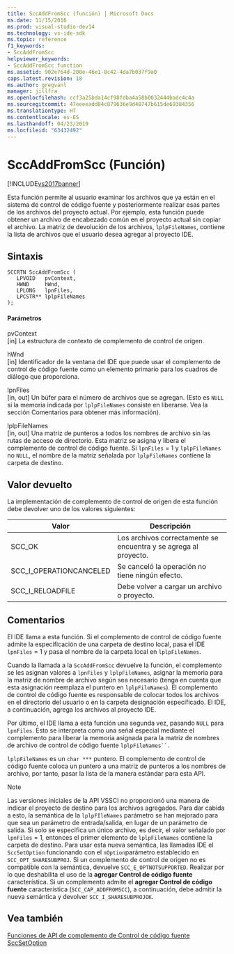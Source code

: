 ```yaml
---
title: SccAddFromScc (función) | Microsoft Docs
ms.date: 11/15/2016
ms.prod: visual-studio-dev14
ms.technology: vs-ide-sdk
ms.topic: reference
f1_keywords:
- SccAddFromScc
helpviewer_keywords:
- SccAddFromScc function
ms.assetid: 902e764d-200e-46e1-8c42-4da7b037f9a0
caps.latest.revision: 18
ms.author: gregvanl
manager: jillfra
ms.openlocfilehash: ccf3a25bda14cf98fdba4a58b0032444badc4c4a
ms.sourcegitcommit: 47eeeeadd84c879636e9d48747b615de69384356
ms.translationtype: HT
ms.contentlocale: es-ES
ms.lasthandoff: 04/23/2019
ms.locfileid: "63432492"
---
```

# <a name="sccaddfromscc-function"></a>SccAddFromScc (Función)
[!INCLUDE[vs2017banner](../includes/vs2017banner.md)]

Esta función permite al usuario examinar los archivos que ya están en el sistema de control de código fuente y posteriormente realizar esas partes de los archivos del proyecto actual. Por ejemplo, esta función puede obtener un archivo de encabezado común en el proyecto actual sin copiar el archivo. La matriz de devolución de los archivos, `lplpFileNames`, contiene la lista de archivos que el usuario desea agregar al proyecto IDE.  
  
## <a name="syntax"></a>Sintaxis  
  
```cpp#  
SCCRTN SccAddFromScc (  
   LPVOID   pvContext,  
   HWND     hWnd,  
   LPLONG   lpnFiles,  
   LPCSTR** lplpFileNames  
);  
```  
  
#### <a name="parameters"></a>Parámetros  
 pvContext  
 [in] La estructura de contexto de complemento de control de origen.  
  
 hWnd  
 [in] Identificador de la ventana del IDE que puede usar el complemento de control de código fuente como un elemento primario para los cuadros de diálogo que proporciona.  
  
 lpnFiles  
 [in, out] Un búfer para el número de archivos que se agregan. (Esto es `NULL` si la memoria indicada por `lplpFileNames` consiste en liberarse. Vea la sección Comentarios para obtener más información).  
  
 lplpFileNames  
 [in, out] Una matriz de punteros a todos los nombres de archivo sin las rutas de acceso de directorio. Esta matriz se asigna y libera el complemento de control de código fuente. Si `lpnFiles` = 1 y `lplpFileNames` no `NULL`, el nombre de la matriz señalada por `lplpFileNames` contiene la carpeta de destino.  
  
## <a name="return-value"></a>Valor devuelto  
 La implementación de complemento de control de origen de esta función debe devolver uno de los valores siguientes:  
  
|Valor|Descripción|  
|-----------|-----------------|  
|SCC_OK|Los archivos correctamente se encuentra y se agrega al proyecto.|  
|SCC_I_OPERATIONCANCELED|Se canceló la operación no tiene ningún efecto.|  
|SCC_I_RELOADFILE|Debe volver a cargar un archivo o proyecto.|  
  
## <a name="remarks"></a>Comentarios  
 El IDE llama a esta función. Si el complemento de control de código fuente admite la especificación de una carpeta de destino local, pasa el IDE `lpnFiles` = 1 y pasa el nombre de la carpeta local en `lplpFileNames`.  
  
 Cuando la llamada a la `SccAddFromScc` devuelve la función, el complemento se les asignan valores a `lpnFiles` y `lplpFileNames`, asignar la memoria para la matriz de nombre de archivo según sea necesario (tenga en cuenta que esta asignación reemplaza el puntero en `lplpFileNames`). El complemento de control de código fuente es responsable de colocar todos los archivos en el directorio del usuario o en la carpeta designación especificado. El IDE, a continuación, agrega los archivos al proyecto IDE.  
  
 Por último, el IDE llama a esta función una segunda vez, pasando `NULL` para `lpnFiles`. Esto se interpreta como una señal especial mediante el complemento para liberar la memoria asignada para la matriz de nombres de archivo de control de código fuente `lplpFileNames``.`  
  
 `lplpFileNames` es un `char ***` puntero. El complemento de control de código fuente coloca un puntero a una matriz de punteros a los nombres de archivo, por tanto, pasar la lista de la manera estándar para esta API.  
  
> [!NOTE]
> Las versiones iniciales de la API VSSCI no proporcionó una manera de indicar el proyecto de destino para los archivos agregados. Para dar cabida a esto, la semántica de la `lplpFIleNames` parámetro se han mejorado para que sea un parámetro de entrada/salida, en lugar de un parámetro de salida. Si solo se especifica un único archivo, es decir, el valor señalado por `lpnFiles` = 1, entonces el primer elemento de `lplpFileNames` contiene la carpeta de destino. Para usar esta nueva semántica, las llamadas IDE el `SccSetOption` funcionando con el `nOption`parámetro establecido en `SCC_OPT_SHARESUBPROJ`. Si un complemento de control de origen no es compatible con la semántica, devuelve `SCC_E_OPTNOTSUPPORTED`. Realizar por lo que deshabilita el uso de la **agregar Control de código fuente** característica. Si un complemento admite el **agregar Control de código fuente** característica (`SCC_CAP_ADDFROMSCC`), a continuación, debe admitir la nueva semántica y devolver `SCC_I_SHARESUBPROJOK`.  
  
## <a name="see-also"></a>Vea también  
 [Funciones de API de complemento de Control de código fuente](../extensibility/source-control-plug-in-api-functions.md)   
 [SccSetOption](../extensibility/sccsetoption-function.md)

